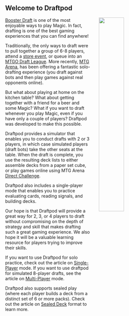 ## Welcome to Draftpod 

<img 
  style="margin-left: 25px;" 
  width="40%"
  align="right" 
  src="/images/screenshot.png"
/>

[Booster Draft](https://magic.wizards.com/en/game-info/gameplay/formats/booster-draft) is one of the most enjoyable ways to play Magic. In fact, drafting is one of the best gaming experiences that you can find anywhere!

Traditionally, the only ways to draft were to pull together a group of 6-8 players, attend a [store event](https://magic.wizards.com/en/events/event-types/friday-night-magic), or queue into an [MTGO Draft League](https://magic.wizards.com/en/MTGO/content/magic-online-limited-events). More recently, [MTG Arena](https://magic.wizards.com/en/mtgarena), has been offering a fantastic solo-drafting experience (you draft against bots and then play games against real opponents online).

But what about playing at home on the kitchen table? What about getting together with a friend for a beer and some Magic? What if you want to draft whenever you play Magic, even if you have only a couple of players? Draftpod was developed to make this possible.

Draftpod provides a simulator that enables you to conduct drafts with 2 or 3 players, in which case simulated players (draft bots) take the other seats at the table. When the draft is complete, you use the resulting deck lists to either assemble decks from a paper set cube, or play games online using MTG Arena [Direct Challenge](https://mtgarena-support.wizards.com/hc/en-us/articles/360001447063-Direct-Challenge-FAQ).

Draftpod also includes a single-player mode that enables you to practice evaluating cards, reading signals, and building decks. 

Our hope is that Draftpod will provide a great way for 2, 3, or 4 players to draft without compromising on the depth of strategy and skill that makes drafting such a great gaming experience. We also hope it will be a valuable learning resource for players trying to improve their skills.

If you want to use Draftpod for solo practice, check out the article on [Single-Player](/guide/#single-player) mode. If you want to use draftpod for simulated 8-player drafts, see the article on [Multi-Player](/guide/#multi-player) mode.

Draftpod also supports sealed play (where each player builds a deck from a distinct set of 6 or more packs). Check out the article on [Sealed Deck](/guide#sealed/) format to learn more.
